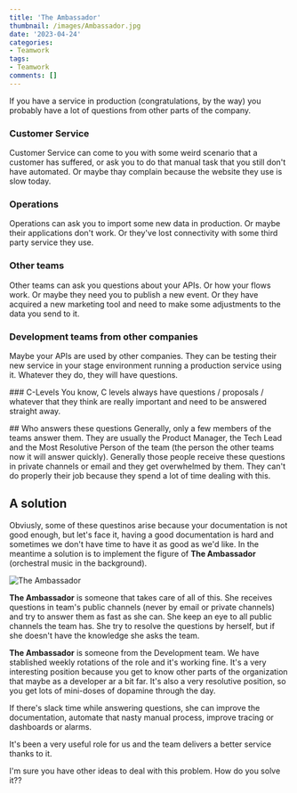 ```yaml
---
title: 'The Ambassador'
thumbnail: /images/Ambassador.jpg
date: '2023-04-24'
categories:
- Teamwork
tags:
- Teamwork
comments: []
---
```


If you have a service in production (congratulations, by the way) you probably have a lot of questions from other parts of the company. 

### Customer Service
Customer Service can come to you with some weird scenario that a customer has suffered, or ask you to do that manual task that you still don't have automated. Or maybe thay complain because the website they use is slow today.

### Operations
Operations can ask you to import some new data in production. Or maybe their applications don't work. Or they've lost connectivity with some third party service they use.

### Other teams
Other teams can ask you questions about your APIs. Or how your flows work. Or maybe they need you to publish a new event. Or they have acquired a new marketing tool and need to make some adjustments to the data you send to it.

### Development teams from other companies
Maybe your APIs are used by other companies. They can be testing their new service in your stage environment running a production service using it. Whatever they do, they will have questions.

### C-Levels
You know, C levels always have questions / proposals / whatever that they think are really important and need to be answered straight away.

## Who answers these questions
Generally, only a few members of the teams answer them. They are usually the Product Manager, the Tech Lead and the Most Resolutive Person of the team (the person the other teams now it will answer quickly). Generally those people receive these questions in private channels or email and they get overwhelmed by them. They can't do properly their job because they spend a lot of time dealing with this.

## A solution
Obviusly, some of these questinos arise because your documentation is not good enough, but let's face it, having a good documentation is hard and sometimes we don't have time to have it as good as we'd like. In the meantime a solution is to implement the figure of **The Ambassador** (orchestral music in the background).

![The Ambassador](/images/Ambassador.jpg)

**The Ambassador** is someone that takes care of all of this. She receives questions in team's public channels (never by email or private channels) and try to answer them as fast as she can. She keep an eye to all public channels the team has. She try to resolve the questions by herself, but if she doesn't have the knowledge she asks the team.

**The Ambassador** is someone from the Development team. We have stablished weekly rotations of the role and it's working fine. It's a very interesting position because you get to know other parts of the organization that maybe as a developer ar a bit far. It's also a very resolutive position, so you get lots of mini-doses of dopamine through the day.

If there's slack time while answering questions, she can improve the documentation, automate that nasty manual process, improve tracing or dashboards or alarms.

It's been a very useful role for us and the team delivers a better service thanks to it.

I'm sure you have other ideas to deal with this problem. How do you solve it??

